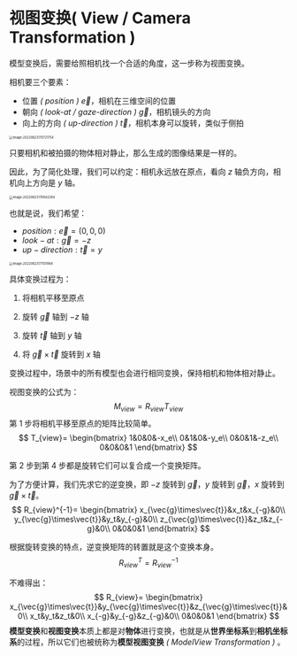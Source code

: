 # 视图变换( View / Camera Transformation )

模型变换后，需要给照相机找一个合适的角度，这一步称为视图变换。

相机要三个要素：

* 位置 *( position )* $\vec{e}$，相机在三维空间的位置
* 朝向 *( look-at / gaze-direction )* $\vec{g}$，相机镜头的方向
* 向上的方向 *( up-direction )* $\vec{t}$，相机本身可以旋转，类似于侧拍

<img class="img-mid" src="https://tva1.sinaimg.cn/large/e6c9d24egy1h3ialca96rj21220eygmr.jpg" alt="image-20220623170721754" style="zoom: 40%;" />

只要相机和被拍摄的物体相对静止，那么生成的图像结果是一样的。

因此，为了简化处理，我们可以约定：相机永远放在原点，看向 $z$ 轴负方向，相机向上方向是 $y$ 轴。

<img class="img-mid" src="https://tva1.sinaimg.cn/large/e6c9d24egy1h3ialcwryqj20za082aae.jpg" alt="image-20220623170942284" style="zoom:40%;" />

也就是说，我们希望：

* $position:\vec{e}=(0,0,0)$
* $look-at:\vec{g}=-z$
* $up-direction:\vec{t}=y$

<img class="img-mid" src="https://tva1.sinaimg.cn/large/e6c9d24egy1h3ialbwe7cj20kw0f0q35.jpg" alt="image-20220623171101984" style="zoom:40%;" />

具体变换过程为：

1. 将相机平移至原点

2. 旋转 $\vec{g}$ 轴到 $-z$ 轴

3. 旋转 $\vec{t}$ 轴到 $y$ 轴

4. 将 $\vec{g} \times \vec{t}$ 旋转到 $x$ 轴

变换过程中，场景中的所有模型也会进行相同变换，保持相机和物体相对静止。

视图变换的公式为：
$$
M_{view}=R_{view}T_{view}
$$
第 1 步将相机平移至原点的矩阵比较简单。
$$
T_{view}=
\begin{bmatrix}
1&0&0&-x_e\\
0&1&0&-y_e\\
0&0&1&-z_e\\
0&0&0&1
\end{bmatrix}
$$

第 2 步到第 4 步都是旋转它们可以复合成一个变换矩阵。

为了方便计算，我们先求它的逆变换，即 $-z$ 旋转到 $\vec{g}$，$y$ 旋转到 $\vec{g}$，$x$ 旋转到 $\vec{g}\times\vec{t}$。
$$
R_{view}^{-1}=
\begin{bmatrix}
x_{\vec{g}\times\vec{t}}&x_t&x_{-g}&0\\
y_{\vec{g}\times\vec{t}}&y_t&y_{-g}&0\\
z_{\vec{g}\times\vec{t}}&z_t&z_{-g}&0\\
0&0&0&1
\end{bmatrix}
$$

根据旋转变换的特点，逆变换矩阵的转置就是这个变换本身。
$$
R_{view}^T=R_{view}^{-1}
$$

不难得出：
$$
R_{view}=
\begin{bmatrix}
x_{\vec{g}\times\vec{t}}&y_{\vec{g}\times\vec{t}}&z_{\vec{g}\times\vec{t}}&0\\
x_t&y_t&z_t&0\\
x_{-g}&y_{-g}&z_{-g}&0\\
0&0&0&1
\end{bmatrix}
$$
**模型变换**和**视图变换**本质上都是对**物体**进行变换，也就是从**世界坐标系**到**相机坐标系**的过程，所以它们也被统称为**模型视图变换** *( ModelView Transformation )* 。
